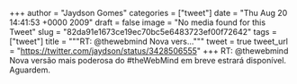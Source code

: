 
+++
author = "Jaydson Gomes"
categories = ["tweet"]
date = "Thu Aug 20 14:41:53 +0000 2009"
draft = false
image = "No media found for this Tweet"
slug = "82da91e1673ce19ec70bc5e6483723ef00f72642"
tags = ["tweet"]
title = """RT: @thewebmind Nova vers..."""
tweet = true
tweet_url = "https://twitter.com/jaydson/status/3428506555"
+++
RT: @thewebmind Nova versão mais poderosa do #theWebMind em breve estrará disponível. Aguardem.
